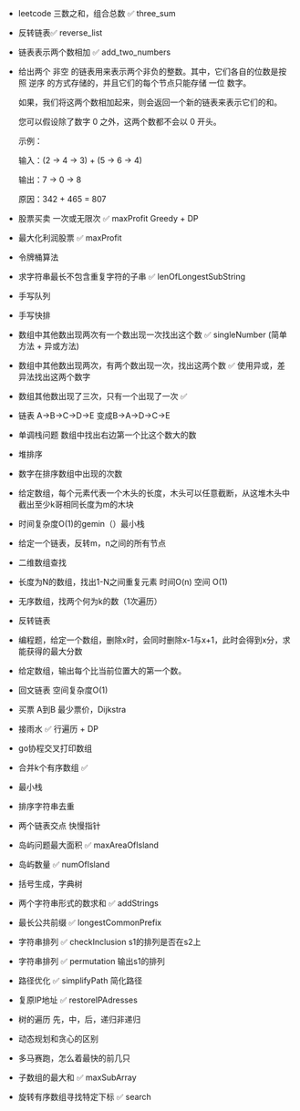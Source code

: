 - leetcode 三数之和，组合总数 ✅ three_sum

- 反转链表✅ reverse_list

- 链表表示两个数相加 ✅ add_two_numbers

- 给出两个 非空 的链表用来表示两个非负的整数。其中，它们各自的位数是按照 逆序 的方式存储的，并且它们的每个节点只能存储 一位 数字。

  如果，我们将这两个数相加起来，则会返回一个新的链表来表示它们的和。

  您可以假设除了数字 0 之外，这两个数都不会以 0 开头。

  示例：

  输入：(2 -> 4 -> 3) + (5 -> 6 -> 4)

  输出：7 -> 0 -> 8

  原因：342 + 465 = 807

- 股票买卖 一次或无限次 ✅ maxProfit Greedy + DP

- 最大化利润股票 ✅ maxProfit

- 令牌桶算法 

- 求字符串最长不包含重复字符的子串 ✅ lenOfLongestSubString

- 手写队列

- 手写快排

- 数组中其他数出现两次有一个数出现一次找出这个数  ✅ singleNumber (简单方法 + 异或方法)

- 数组中其他数出现两次，有两个数出现一次，找出这两个数 ✅ 使用异或，差异法找出这两个数字

- 数组其他数出现了三次，只有一个出现了一次  ✅

- 链表 A->B->C->D->E 变成B->A->D->C->E

- 单调栈问题 数组中找出右边第一个比这个数大的数

- 堆排序

- 数字在排序数组中出现的次数

- 给定数组，每个元素代表一个木头的长度，木头可以任意截断，从这堆木头中截出至少k哥相同长度为m的木块

- 时间复杂度O(1)的gemin（）最小栈

- 给定一个链表，反转m，n之间的所有节点

- 二维数组查找

- 长度为N的数组，找出1-N之间重复元素 时间O(n) 空间 O(1)

- 无序数组，找两个何为k的数（1次遍历）

- 反转链表

- 编程题，给定一个数组，删除x时，会同时删除x-1与x+1，此时会得到x分，求能获得的最大分数

- 给定数组，输出每个比当前位置大的第一个数。

- 回文链表 空间复杂度O(1)

- 买票 A到B 最少票价，Dijkstra

- 接雨水 ✅ 行遍历 + DP

- go协程交叉打印数组

- 合并k个有序数组 ✅

- 最小栈

- 排序字符串去重

- 两个链表交点 快慢指针

- 岛屿问题最大面积  ✅ maxAreaOfIsland

- 岛屿数量 ✅ numOfIsland

- 括号生成，字典树

- 两个字符串形式的数求和  ✅ addStrings

- 最长公共前缀 ✅ longestCommonPrefix

- 字符串排列 ✅ checkInclusion s1的排列是否在s2上

- 字符串排列 ✅ permutation 输出s1的排列

- 路径优化 ✅ simplifyPath 简化路径

- 复原IP地址 ✅ restoreIPAdresses 

- 树的遍历 先，中，后，递归非递归

- 动态规划和贪心的区别

- 多马赛跑，怎么着最快的前几只

- 子数组的最大和 ✅ maxSubArray

- 旋转有序数组寻找特定下标 ✅ search
